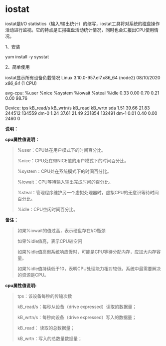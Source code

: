 # iostat

 iostat是I/O statistics（输入/输出统计）的缩写，iostat工具将对系统的磁盘操作活动进行监视。它的特点是汇报磁盘活动统计情况，同时也会汇报出CPU使用情况。 

1、安装

yum install -y sysstat

2、简单使用

iostat显示所有设备负载情况
Linux 3.10.0-957.el7.x86_64 (node2)     08/10/2020      _x86_64_        (1 CPU)

avg-cpu:  %user   %nice %system %iowait  %steal   %idle
           0.33    0.00    0.70    0.21    0.00   98.76

Device:            tps    kB_read/s    kB_wrtn/s    kB_read    kB_wrtn
sda               1.51        39.66        21.83     244512     134559
dm-0              1.24        37.61        21.49     231854     132491
dm-1              0.01         0.40         0.00       2460          0



**说明：**

**cpu属性值说明：**

> %user：CPU处在用户模式下的时间百分比。
>
> %nice：CPU处在带NICE值的用户模式下的时间百分比。
>
> %system：CPU处在系统模式下的时间百分比。
>
> %iowait：CPU等待输入输出完成时间的百分比。
>
> %steal：管理程序维护另一个虚拟处理器时，虚拟CPU的无意识等待时间百分比。
>
> %idle：CPU空闲时间百分比。

**备注：**

> 如果%iowait的值过高，表示硬盘存在I/O瓶颈
>
> 如果%idle值高，表示CPU较空闲
>
> 如果%idle值高但系统响应慢时，可能是CPU等待分配内存，应加大内存容量。
>
> 如果%idle值持续低于10，表明CPU处理能力相对较低，系统中最需要解决的资源是CPU。

**cpu属性值说明:**

> tps：该设备每秒的传输次数
>
> kB_read/s：每秒从设备（drive expressed）读取的数据量；
>
> kB_wrtn/s：每秒向设备（drive expressed）写入的数据量；
>
> kB_read： 读取的总数据量；
>
> kB_wrtn：写入的总数量数据量；

